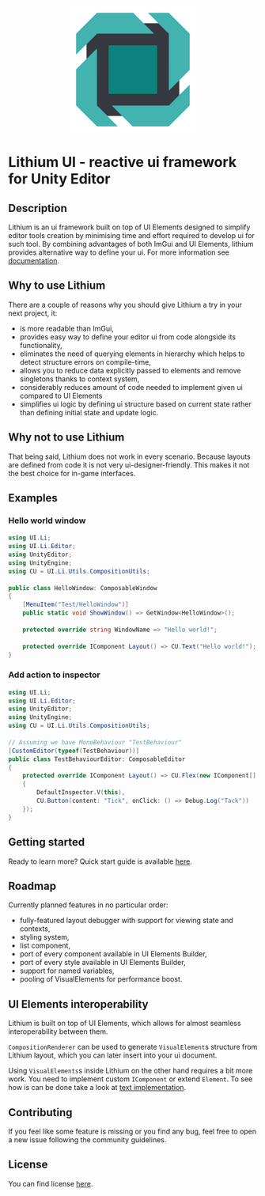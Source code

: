 <p align="center"><img src="Assets~/logo.png" alt="lithium-ui-logo" width="256" height="256" /></p>

# Lithium UI - reactive ui framework for Unity Editor

## Description

Lithium is an ui framework built on top of UI Elements designed to simplify editor tools creation by minimising time and effort required to develop ui for such tool.
By combining advantages of both ImGui and UI Elements, lithium provides alternative way to define your ui.
For more information see [documentation](Documentation~/ui.lithium.md).

## Why to use Lithium

There are a couple of reasons why you should give Lithium a try in your next project, it:

* is more readable than ImGui,
* provides easy way to define your editor ui from code alongside its functionality,
* eliminates the need of querying elements in hierarchy which helps to detect structure errors on compile-time,
* allows you to reduce data explicitly passed to elements and remove singletons thanks to context system,
* considerably reduces amount of code needed to implement given ui compared to UI Elements
* simplifies ui logic by defining ui structure based on current state rather than defining initial state and update logic.

## Why not to use Lithium

That being said, Lithium does not work in every scenario.
Because layouts are defined from code it is not very ui-designer-friendly.
This makes it not the best choice for in-game interfaces.

## Examples

### Hello world window

```csharp
using UI.Li;
using UI.Li.Editor;
using UnityEditor;
using UnityEngine;
using CU = UI.Li.Utils.CompositionUtils;

public class HelloWindow: ComposableWindow
{
    [MenuItem("Test/HelloWindow")]
    public static void ShowWindow() => GetWindow<HelloWindow>();

    protected override string WindowName => "Hello world!";
    
    protected override IComponent Layout() => CU.Text("Hello world!");
}
```

### Add action to inspector

```csharp
using UI.Li;
using UI.Li.Editor;
using UnityEditor;
using UnityEngine;
using CU = UI.Li.Utils.CompositionUtils;

// Assuming we have MonoBehaviour "TestBehaviour"
[CustomEditor(typeof(TestBehaviour))]
public class TestBehaviourEditor: ComposableEditor
{
    protected override IComponent Layout() => CU.Flex(new IComponent[]
    {
        DefaultInspector.V(this),
        CU.Button(content: "Tick", onClick: () => Debug.Log("Tack"))
    });
}
```

## Getting started

Ready to learn more? Quick start guide is available [here](Documentation~/bootstrap.md).

## Roadmap

Currently planned features in no particular order:

* fully-featured layout debugger with support for viewing state and contexts,
* styling system,
* list component,
* port of every component available in UI Elements Builder,
* port of every style available in UI Elements Builder,
* support for named variables,
* pooling of VisualElements for performance boost.

## UI Elements interoperability

Lithium is built on top of UI Elements, which allows for almost seamless interoperability between them.

`CompositionRenderer` can be used to generate `VisualElement`s structure from Lithium layout, which you can later insert into your ui document.

Using `VisualElements`s inside Lithium on the other hand requires a bit more work. You need to implement custom `IComponent` or extend `Element`.
To see how is can be done take a look at [text implementation](Runtime/Common/Text.cs).

## Contributing

If you feel like some feature is missing or you find any bug, feel free to open a new issue following the community guidelines.

## License

You can find license [here](LICENSE).

